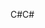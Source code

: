 <span data-ttu-id="2cca3-101">C#</span><span class="sxs-lookup"><span data-stu-id="2cca3-101">C#</span></span>